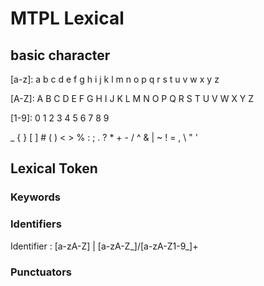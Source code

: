# MTPL Lexical

## basic character

[a-z]: a b c d e f g h i j k l m n o p q r s t u v w x y z 

[A-Z]: A B C D E F G H I J K L M N O P Q R S T U V W X Y Z 

[1-9]: 0 1 2 3 4 5 6 7 8 9 

_ { } [ ] # ( ) < > % : ; . ? * + - / ^ & | ~ ! = , \ " ' 

## Lexical Token

### Keywords

### Identifiers

Identifier : [a-zA-Z] | [a-zA-Z_]/[a-zA-Z1-9_]+

### Punctuators

### 
